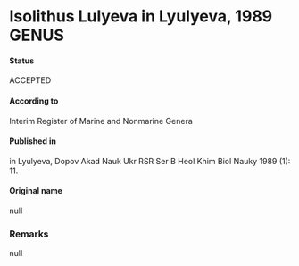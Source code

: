 Isolithus Lulyeva in Lyulyeva, 1989 GENUS
=======

#### Status
ACCEPTED

#### According to
Interim Register of Marine and Nonmarine Genera

#### Published in
in Lyulyeva, Dopov Akad Nauk Ukr RSR Ser B Heol Khim Biol Nauky 1989 (1): 11.

#### Original name
null

### Remarks
null